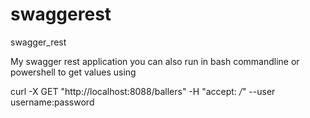# swaggerest
swagger_rest

My swagger rest application
you can also run in  bash commandline  or powershell to get values using

 curl -X GET "http://localhost:8088/ballers" -H "accept: */*" --user username:password
